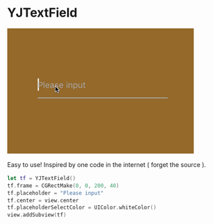 # YJTextField 

![Snap](Snap/Snap.gif)



Easy to use! Inspired by one code in the internet ( forget the source ).

```swift
let tf = YJTextField()
tf.frame = CGRectMake(0, 0, 200, 40)
tf.placeholder = "Please input"
tf.center = view.center
tf.placeholderSelectColor = UIColor.whiteColor()
view.addSubview(tf)
```

